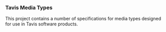 ### Tavis Media Types 

This project contains a number of specifications for media types designed for use in Tavis software products.  